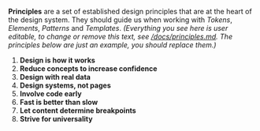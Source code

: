 **Principles** are a set of established design principles that are at the heart
of the design system. They should guide us when working with _Tokens_,
_Elements_, _Patterns_ and _Templates_. _(Everything you see here is user
editable, to change or remove this text, see [/docs/principles.md](https://github.com/viljamis/vue-design-system/blob/master/docs/principles.md). The
principles below are just an example, you should replace them.)_

1. **Design is how it works**
2. **Reduce concepts to increase confidence**
3. **Design with real data**
4. **Design systems, not pages**
5. **Involve code early**
6. **Fast is better than slow**
7. **Let content determine breakpoints**
8. **Strive for universality**
